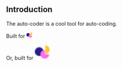 ## Introduction

The auto-coder is a cool tool for auto-coding.

Built for ![Built for OpenGameData](img/OGD-16.png "OGD Logo")

Or, built for <img src="img/OGD-16.png" width=40 alt="OGD Logo"/>
